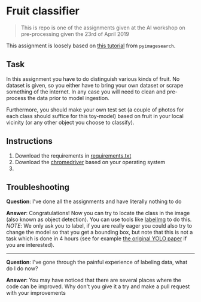 # Fruit classifier

> This is repo is one of the assignments given at the AI workshop on 
pre-processing given the 23rd of April 2019

This assignment is loosely based on [this tutorial](https://www.pyimagesearch.com/2017/12/18/keras-deep-learning-raspberry-pi/) from `pyimagesearch`.

## Task

In this assignment you have to do distinguish various kinds of fruit.
No dataset is given, so you either have to bring your own dataset or 
scrape something of the internet.
In any case you will need to clean and pre-process the data prior to 
model ingestion.

Furthermore, you should make your own test set (a couple of photos for each class should suffice for this toy-model) based on fruit in your local vicinity (or any other object you choose to classify).

## Instructions

1. Download the requirements in [requirements.txt](requirements.txt)
2. Download the [chromedriver](https://sites.google.com/a/chromium.org/chromedriver/downloads) based on your operating system
3. 


## Troubleshooting
**Question**: I've done all the assignments and have literally 
nothing to do

**Answer**: Congratulations! Now you can try to locate the class in 
the image (also known as object detection). You can use tools like 
[labelImg](https://github.com/tzutalin/labelImg) to do this. *NOTE*: 
We only ask you to label, if you are really eager you could also try 
to change the model so that you get a bounding box, but note that 
this is not a task which is done in 4 hours (see for example [the 
original YOLO paper](https://arxiv.org/abs/1506.02640) if you are 
interested).

---

**Question**: I've gone through the painful experience of labeling 
data, what do I do now?

**Answer**: You may have noticed that there are several places where 
the code can be improved. Why don't you give it a try and make a pull
request with your improvements
